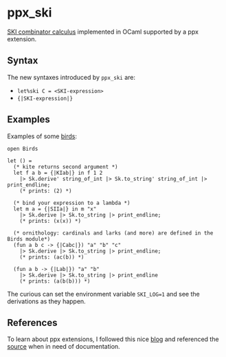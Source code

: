 ppx_ski
=======
[SKI combinator calculus](https://en.wikipedia.org/wiki/SKI_combinator_calculus) implemented in OCaml supported by a ppx extension.

Syntax
------
The new syntaxes introduced by `ppx_ski` are:
* `let%ski C = <SKI-expression>`
* `{|SKI-expression|}`

Examples
--------
Examples of some [birds](http://www.angelfire.com/tx4/cus/combinator/birds.html):

```
open Birds

let () =
  (* kite returns second argument *)
  let f a b = {|KIab|} in f 1 2
    |> Sk.derive' string_of_int |> Sk.to_string' string_of_int |> print_endline;
    (* prints: (2) *)

  (* bind your expression to a lambda *)
  let m a = {|SIIa|} in m "x"
    |> Sk.derive |> Sk.to_string |> print_endline;
    (* prints: (x(x)) *)

  (* ornithology: cardinals and larks (and more) are defined in the Birds module*)
  (fun a b c -> {|Cabc|}) "a" "b" "c"
    |> Sk.derive |> Sk.to_string |> print_endline;
    (* prints: (ac(b)) *)

  (fun a b -> {|Lab|}) "a" "b"
    |> Sk.derive |> Sk.to_string |> print_endline
    (* prints: (a(b(b))) *)
```

The curious can set the environment variable `SKI_LOG=1` and see the derivations as they happen.


References
----------
To learn about ppx extensions, I followed this nice [blog](https://whitequark.org/blog/2014/04/16/a-guide-to-extension-points-in-ocaml)
and referenced the [source](https://github.com/ocaml/ocaml/blob/trunk/parsing/parsetree.mli) when in need of documentation.
